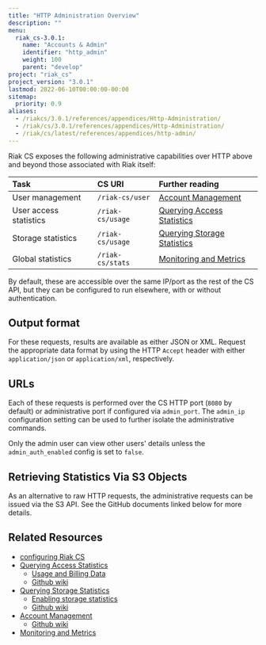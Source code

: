 ```yaml
---
title: "HTTP Administration Overview"
description: ""
menu:
  riak_cs-3.0.1:
    name: "Accounts & Admin"
    identifier: "http_admin"
    weight: 100
    parent: "develop"
project: "riak_cs"
project_version: "3.0.1"
lastmod: 2022-06-10T00:00:00-00:00
sitemap:
  priority: 0.9
aliases:
  - /riakcs/3.0.1/references/appendices/Http-Administration/
  - /riak/cs/3.0.1/references/appendices/Http-Administration/
  - /riak/cs/latest/references/appendices/http-admin/
---
```


Riak CS exposes the following administrative capabilities over HTTP
above and beyond those associated with Riak itself:

Task | CS URI | Further reading
:----|:-------|:---------------
User management        | `/riak-cs/user`  | [Account Management]({{<baseurl>}}riak/cs/3.0.1/cookbooks/account-management)
User access statistics | `/riak-cs/usage` | [Querying Access Statistics]({{<baseurl>}}riak/cs/3.0.1/cookbooks/querying-access-statistics)
Storage statistics     | `/riak-cs/usage` | [Querying Storage Statistics]({{<baseurl>}}riak/cs/3.0.1/cookbooks/querying-storage-statistics)
Global statistics      | `/riak-cs/stats` | [Monitoring and Metrics]({{<baseurl>}}riak/cs/3.0.1/cookbooks/monitoring-and-metrics)

By default, these are accessible over the same IP/port as the rest of
the CS API, but they can be configured to run elsewhere, with or without
authentication.

## Output format

For these requests, results are available as either JSON or XML. Request
the appropriate data format by using the HTTP `Accept` header with
either `application/json` or `application/xml`, respectively.

## URLs

Each of these requests is performed over the CS HTTP port (`8080` by
default) or administrative port if configured via `admin_port`. The
`admin_ip` configuration setting can be used to further isolate the
administrative commands.

Only the admin user can view other users' details unless the
`admin_auth_enabled` config is set to `false`.

## Retrieving Statistics Via S3 Objects

As an alternative to raw HTTP requests, the administrative requests can
be issued via the S3 API. See the GitHub documents linked below for more
details.

## Related Resources

* [configuring Riak CS]({{<baseurl>}}riak/cs/3.0.1/cookbooks/configuration/riak-cs)
* [Querying Access Statistics]({{<baseurl>}}riak/cs/3.0.1/cookbooks/querying-access-statistics)
    * [Usage and Billing Data]({{<baseurl>}}riak/cs/3.0.1/cookbooks/usage-and-billing-data)
    * [Github wiki](https://github.com/basho/riak_cs/wiki/Querying-Access-Stats)
* [Querying Storage Statistics]({{<baseurl>}}riak/cs/3.0.1/cookbooks/querying-storage-statistics)
    * [Enabling storage statistics](https://github.com/basho/riak_cs/wiki/Logging-Storage-Stats)
    * [Github wiki](https://github.com/basho/riak_cs/wiki/Logging-Storage-Stats)
* [Account Management]({{<baseurl>}}riak/cs/3.0.1/cookbooks/account-management)
    * [Github wiki](https://github.com/basho/riak_cs/wiki/User-Management)
* [Monitoring and Metrics]({{<baseurl>}}riak/cs/3.0.1/cookbooks/monitoring-and-metrics)
